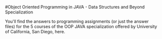 #Object Oriented Programming in JAVA - Data Structures and Beyond Specialization

You'll find the answers to programming assignments (or just the answer files) for the 5 courses of the OOP JAVA specialization offered by
University of California, San Diego, here.

